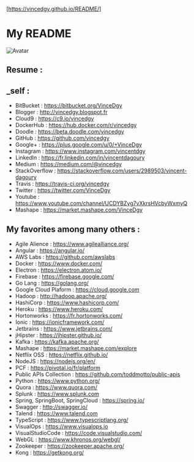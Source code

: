[https://vincedgy.github.io/README/]

# My README

![Avatar](https://avatars2.githubusercontent.com/u/6301908?v=3&s=300)


## Resume :

## _self :

- BitBucket : https://bitbucket.org/VinceDgy
- Blogger : http://vincedgy.blogspot.fr
- Cloud9 : https://c9.io/vincedgy
- DockerHub : https://hub.docker.com/r/vincedgy
- Doodle : https://beta.doodle.com/vincedgy
- GitHub : https://github.com/vincedgy
- Google+ : https://plus.google.com/u/0/+VinceDgy
- Instagram : https://www.instagram.com/vincentdgy
- LinkedIn : https://fr.linkedin.com/in/vincentdagoury
- Medium : https://medium.com/@vincedgy
- StackOverflow : https://stackoverflow.com/users/2989503/vincent-dagoury
- Travis : https://travis-ci.org/vincedgy
- Twitter : https://twitter.com/VinceDgy
- Youtube : https://www.youtube.com/channel/UCDYBZyg7vXkrsHVcbyWxmyQ
- Mashape : https://market.mashape.com/VinceDgy

## My favorites among many others :

- Agile Alience : https://www.agilealliance.org/
- Angular : https://angular.io/
- AWS Labs : https://github.com/awslabs
- Docker : https://www.docker.com/
- Electron : https://electron.atom.io/
- Firebase : https://firebase.google.com/
- Go Lang : https://golang.org/
- Google Cloud Plaform : https://cloud.google.com
- Hadoop : http://hadoop.apache.org/
- HashiCorp : https://www.hashicorp.com/
- Heroku : https://www.heroku.com/
- Hortonworks : https://fr.hortonworks.com/
- Ionic : https://ionicframework.com/
- Jetbrains : https://www.jetbrains.com/
- jHipster : https://jhipster.github.io/
- Kafka : https://kafka.apache.org/
- Mashape : https://market.mashape.com/explore
- Netflix OSS : https://netflix.github.io/
- NodeJS : https://nodejs.org/en/
- PCF : https://pivotal.io/fr/platform
- Public APIs Collection : https://github.com/toddmotto/public-apis
- Python : https://www.python.org/
- Quora : https://www.quora.com/
- Splunk : https://www.splunk.com
- Spring, SpringBoot, SpringCloud : https://spring.io/
- Swagger : http://swagger.io/
- Talend : https://www.talend.com
- TypeScript : https://www.typescriptlang.org/
- VisualOps : https://www.visualops.io
- VisualStudioCode : https://code.visualstudio.com/
- WebGL : https://www.khronos.org/webgl/
- Zookeeper : https://zookeeper.apache.org/
- Kong : https://getkong.org/

